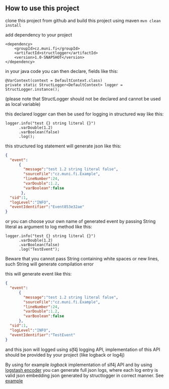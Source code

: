 ## How to use this project
clone this project from github and build this project using maven `mvn clean install`

add dependency to your project 
```
<dependency>
    <groupId>cz.muni.fi</groupId>
    <artifactId>structlogger</artifactId>
    <version>1.0-SNAPSHOT</version>
</dependency>
```

in your java code you can then declare, fields like this:
```
@VarContext(context = DefaultContext.class)
private static StructLogger<DefaultContext> logger = StructLogger.instance();
```

(please note that StructLogger should not be declared and cannot be used as local variable)

this declared logger can then be used for logging in structured way like this:

```
logger.info("test {} string literal {}")
      .varDouble(1.2)
      .varBoolean(false)
      .log();
```

this structured log statement will generate json like this:
```json
{ 
  "event":
      {   
        "message":"test 1.2 string literal false",
        "sourceFile":"cz.muni.fi.Example",
        "lineNumber":24,
        "varDouble":1.2,
        "varBoolean":false
       },
  "sid":1,
  "logLevel":"INFO",
  "eventIdentifier":"Event853e32ae"
}
```

or you can choose your own name of generated event by passing String literal as argument to log method like this:
```
logger.info("test {} string literal {}")
      .varDouble(1.2)
      .varBoolean(false)
      .log("TestEvent");
```
Beware that you cannot pass String containing white spaces or new lines, such String will generate compilation error

this will generate event like this:
```json
{ 
  "event":
      {   
        "message":"test 1.2 string literal false",
        "sourceFile":"cz.muni.fi.Example",
        "lineNumber":24,
        "varDouble":1.2,
        "varBoolean":false
      },
  "sid":1,
  "logLevel":"INFO",
  "eventIdentifier":"TestEvent"
}
```

and this json will logged using *slf4j* logging API, implementation of this API should be provided by your project (like logback or log4j)

By using for example *logback* implementation of slf4j API and by using [logstash encoder](https://github.com/logstash/logstash-logback-encoder) you can generate full json logs, where each log entry is valid json embedding json generated by structlogger in correct manner. See [example](structlogger-example)